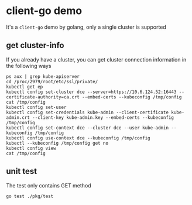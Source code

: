 # client-go demo 
It's a `client-go` demo by golang, only a single cluster is supported
## get cluster-info
If you already have a cluster, you can get cluster connection information in the following ways
```shell script
ps aux | grep kube-apiserver
cd /proc/2979/root/etc/ssl/private/
kubectl get ep
kubectl config set-cluster dce --server=https://10.6.124.52:16443 --certificate-authority=ca.crt --embed-certs --kubeconfig /tmp/config
cat /tmp/config
kubectl config set-user
kubectl config set-credentials kube-admin --client-certificate kube-admin.crt --client-key kube-admin.key --embed-certs --kubeconfig /tmp/config
kubectl config set-context dce --cluster dce --user kube-admin --kubeconfig /tmp/config
kubectl config use-context dce --kubeconfig /tmp/config
kubectl --kubeconfig /tmp/config get no
kubectl config view
cat /tmp/config
```
## unit test
The test only contains GET method
```shell script
go test ./pkg/test
```
